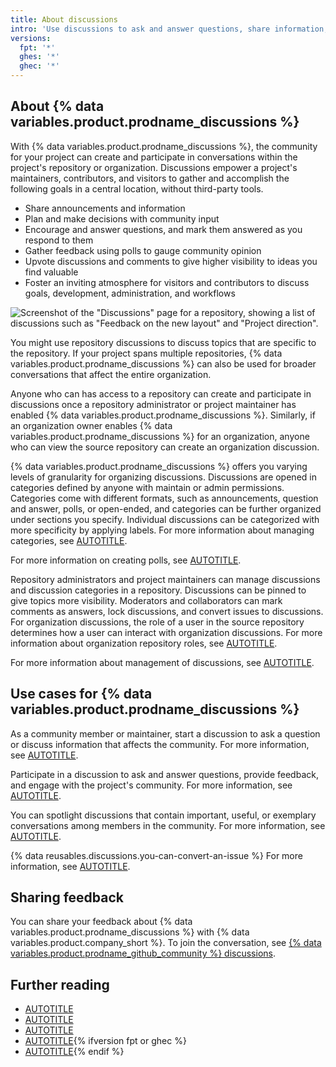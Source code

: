 ```yaml
---
title: About discussions
intro: 'Use discussions to ask and answer questions, share information, make announcements, and conduct or participate in a conversation about a project.'
versions:
  fpt: '*'
  ghes: '*'
  ghec: '*'
---
```



## About {% data variables.product.prodname_discussions %}

With {% data variables.product.prodname_discussions %}, the community for your project can create and participate in conversations within the project's repository or organization. Discussions empower a project's maintainers, contributors, and visitors to gather and accomplish the following goals in a central location, without third-party tools.

* Share announcements and information 
* Plan and make decisions with community input
* Encourage and answer questions, and mark them answered as you respond to them
* Gather feedback using polls to gauge community opinion
* Upvote discussions and comments to give higher visibility to ideas you find valuable
* Foster an inviting atmosphere for visitors and contributors to discuss goals, development, administration, and workflows

![Screenshot of the "Discussions" page for a repository, showing a list of discussions such as "Feedback on the new layout" and "Project direction".](/assets/images/help/discussions/hero.png)

You might use repository discussions to discuss topics that are specific to the repository. If your project spans multiple repositories, {% data variables.product.prodname_discussions %} can also be used for broader conversations that affect the entire organization.

Anyone who can has access to a repository can create and participate in discussions once a repository administrator or project maintainer has enabled {% data variables.product.prodname_discussions %}. Similarly, if an organization owner enables {% data variables.product.prodname_discussions %} for an organization, anyone who can view the source repository can create an organization discussion. 

{% data variables.product.prodname_discussions %} offers you varying levels of granularity for organizing discussions. Discussions are opened in categories defined by anyone with maintain or admin permissions. Categories come with different formats, such as announcements, question and answer, polls, or open-ended, and categories can be further organized under sections you specify. Individual discussions can be categorized with more specificity by applying labels. For more information about managing categories, see [AUTOTITLE](/discussions/managing-discussions-for-your-community/managing-categories-for-discussions).

For more information on creating polls, see [AUTOTITLE](/discussions/collaborating-with-your-community-using-discussions/participating-in-a-discussion#creating-a-poll).

Repository administrators and project maintainers can manage discussions and discussion categories in a repository. Discussions can be pinned to give topics more visibility. Moderators and collaborators can mark comments as answers, lock discussions, and convert issues to discussions. For organization discussions, the role of a user in the source repository determines how a user can interact with organization discussions. For more information about organization repository roles, see [AUTOTITLE](/organizations/managing-user-access-to-your-organizations-repositories/managing-repository-roles/repository-roles-for-an-organization).

For more information about management of discussions, see [AUTOTITLE](/discussions/managing-discussions-for-your-community/managing-discussions).

## Use cases for {% data variables.product.prodname_discussions %}

As a community member or maintainer, start a discussion to ask a question or discuss information that affects the community. For more information, see [AUTOTITLE](/discussions/collaborating-with-your-community-using-discussions/collaborating-with-maintainers-using-discussions).

Participate in a discussion to ask and answer questions, provide feedback, and engage with the project's community. For more information, see [AUTOTITLE](/discussions/collaborating-with-your-community-using-discussions/participating-in-a-discussion).

You can spotlight discussions that contain important, useful, or exemplary conversations among members in the community. For more information, see [AUTOTITLE](/discussions/managing-discussions-for-your-community/managing-discussions#pinning-a-discussion).

{% data reusables.discussions.you-can-convert-an-issue %} For more information, see [AUTOTITLE](/discussions/managing-discussions-for-your-community/moderating-discussions#converting-an-issue-to-a-discussion).

## Sharing feedback

You can share your feedback about {% data variables.product.prodname_discussions %} with {% data variables.product.company_short %}. To join the conversation, see [{% data variables.product.prodname_github_community %} discussions](https://github.com/orgs/community/discussions/categories/discussions).

## Further reading

* [AUTOTITLE](/get-started/writing-on-github/getting-started-with-writing-and-formatting-on-github/about-writing-and-formatting-on-github)
* [AUTOTITLE](/search-github/searching-on-github/searching-discussions)
* [AUTOTITLE](/account-and-profile/managing-subscriptions-and-notifications-on-github/setting-up-notifications/about-notifications)
* [AUTOTITLE](/communities/moderating-comments-and-conversations){% ifversion fpt or ghec %}
* [AUTOTITLE](/communities/maintaining-your-safety-on-github){% endif %}
